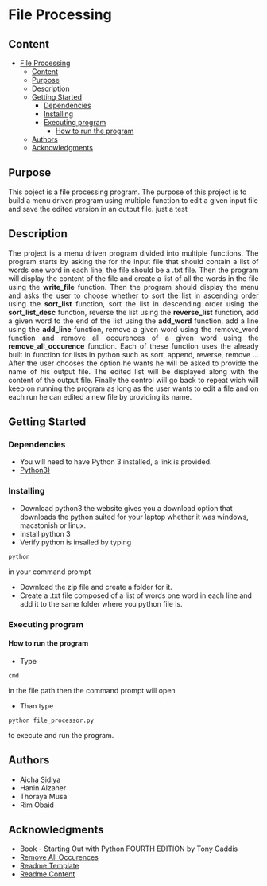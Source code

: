 <!--Title-->
# File Processing
<!--Content Table-->
## Content
- [File Processing](#file-processing)
  * [Content](#content)
  * [Purpose](#purpose)
  * [Description](#description)
  * [Getting Started](#getting-started)
    + [Dependencies](#dependencies)
    + [Installing](#installing)
    + [Executing program](#executing-program)
      - [How to run the program](#how-to-run-the-program)
  * [Authors](#authors)
  * [Acknowledgments](#acknowledgments)

## Purpose
<!--Purpose of the project-->
This poject is a file processing program. The purpose of this project is to build a menu driven program using multiple function to edit a given input file and save the edited version in an output file.
just a test

<!--Header 2 description of the project-->
## Description

<p style="text-align: justify">
The project is a menu driven program divided into multiple functions. The program starts by asking the for the input file that should contain a list of words one word in each line, the file should be a .txt file. Then the program will display the content of the file and create a list of all the words in the file using the <b>write_file</b> function. Then the program should display the menu and asks the user to choose whether to sort the list in ascending order using the <b>sort_list</b> function, sort the list in descending order using the <b>sort_list_desc</b> function, reverse the list using the <b>reverse_list</b> function, add a given word to the end of the list using the <b>add_word</b> function, add a line using the <b>add_line</b> function, remove a given word using the remove_word function and remove all occurences of a given word using the <b>remove_all_occurence</b> function. Each of these function uses the already built in function for lists in python such as sort, append, reverse, remove ... After the user chooses the option he wants he will be asked to provide the name of his output file. The edited list will be displayed along with the content of the output file. Finally the control will go back to repeat wich will keep on running the program as long as the user wants to edit a file and on each run he can edited a new file by providing its name.</p>

<!--Header 3 installation and launching the project-->
## Getting Started

### Dependencies

<!--Link to install the latest version of g++-->
* You will need to have Python 3 installed, a link is provided.
* [Python3)](https://www.python.org/downloads/)

### Installing
<!--Steps of Installation-->
* Download python3 the website gives you a download option that downloads the python suited for your laptop whether it was windows, macstonish or linux.
* Install python 3
* Verify python is insalled by typing
```
python
```   
in your command prompt
* Download the zip file and create a folder for it.
* Create a .txt file composed of a list of words one word in each line and add it to the same folder where you python file is.

### Executing program
<!--Steps for running the program-->
#### How to run the program
* Type
```
cmd
```
in the file path then the command prompt will open
* Than type

```
python file_processor.py
```
to execute and run the program.

## Authors
<!-- The contributors to the project-->
* [Aicha Sidiya](https://github.com/AichaSidiya)
* Hanin Alzaher
* Thoraya Musa
* Rim Obaid


## Acknowledgments
<!-- Insparation files, codes, and general refrences used in writing the code of the project-->
* Book - Starting Out with Python FOURTH EDITION by Tony Gaddis
* [Remove All Occurences](https://www.geeksforgeeks.org/remove-all-occurrences-of-a-character-in-a-string/)
* [Readme Template](https://gist.github.com/DomPizzie/7a5ff55ffa9081f2de27c315f5018afc)
* [Readme Content](https://ecotrust-canada.github.io/markdown-toc/)
